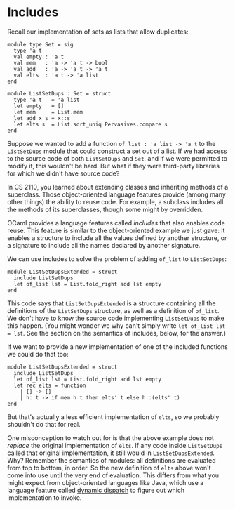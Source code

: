# Includes

Recall our implementation of sets as lists that allow duplicates:
```
module type Set = sig
  type 'a t
  val empty : 'a t
  val mem   : 'a -> 'a t -> bool
  val add   : 'a -> 'a t -> 'a t
  val elts  : 'a t -> 'a list
end

module ListSetDups : Set = struct
  type 'a t   = 'a list
  let empty   = []
  let mem     = List.mem
  let add x s = x::s
  let elts s  = List.sort_uniq Pervasives.compare s
end
```

Suppose we wanted to add a function `of_list : 'a list -> 'a t` to the
`ListSetDups` module that could construct a set out of a list.  If we
had access to the source code of both `ListSetDups` and `Set`, and if we
were permitted to modify it, this wouldn't be hard.  But what if they
were third-party libraries for which we didn't have source code?

In CS 2110, you learned about extending classes and inheriting
methods of a superclass.  Those object-oriented language features
provide (among many other things) the ability to reuse code.  For
example, a subclass includes all the methods of its superclasses, though
some might by overridden.

OCaml provides a language features called *includes* that also enables
code reuse.  This feature is similar to the object-oriented example we
just gave:  it enables a structure to include all the values defined by
another structure, or a signature to include all the names declared by
another signature.

We can use includes to solve the problem of adding `of_list` to `ListSetDups`:
```
module ListSetDupsExtended = struct
  include ListSetDups
  let of_list lst = List.fold_right add lst empty
end
```
This code says that `ListSetDupsExtended` is a structure containing all
the definitions of the `ListSetDups` structure, as well as a definition
of `of_list`. We don't have to know the source code implementing `ListSetDups`
to make this happen.  (You might wonder we why can't simply write 
`let of_list lst = lst`.  See the section on the semantics of includes,
below, for the answer.)

If we want to provide a new implementation of one of the included
functions we could do that too:
```
module ListSetDupsExtended = struct
  include ListSetDups
  let of_list lst = List.fold_right add lst empty
  let rec elts = function
    | [] -> []
    | h::t -> if mem h t then elts' t else h::(elts' t)
end
```
But that's actually a less efficient implementation of 
`elts`, so we probably shouldn't do that for real. 

One misconception to watch out for is that the above example
does not *replace* the original implementation of `elts`.  If
any code inside `ListSetDups` called that original implementation,
it still would in `ListSetDupsExtended`.  Why?  Remember
the semantics of modules:  all definitions are evaluated from
top to bottom, in order.  So the new definition of `elts` above
won't come into use until the very end of evaluation.  This differs
from what you might expect from object-oriented languages like Java,
which use a language feature called [dynamic dispatch][dd] to figure
out which implementation to invoke.

[dd]: https://en.wikipedia.org/wiki/Dynamic_dispatch
